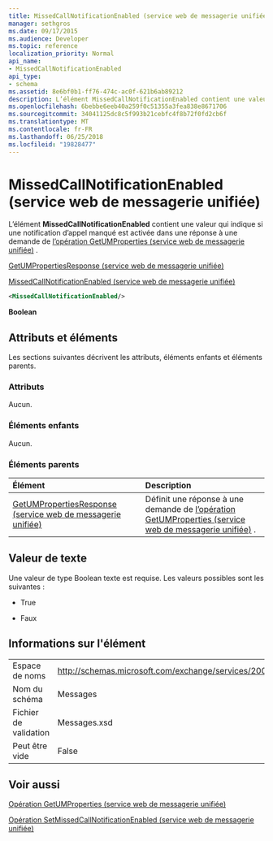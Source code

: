 ```yaml
---
title: MissedCallNotificationEnabled (service web de messagerie unifiée)
manager: sethgros
ms.date: 09/17/2015
ms.audience: Developer
ms.topic: reference
localization_priority: Normal
api_name:
- MissedCallNotificationEnabled
api_type:
- schema
ms.assetid: 8e6bf0b1-ff76-474c-ac0f-621b6ab89212
description: L’élément MissedCallNotificationEnabled contient une valeur qui indique si une notification d’appel manqué est activée dans une réponse à une demande d’opération (service web de messagerie unifiée) GetUMProperties.
ms.openlocfilehash: 6bebbe6eeb40a259f0c51355a3fea838e8671706
ms.sourcegitcommit: 34041125dc8c5f993b21cebfc4f8b72f0fd2cb6f
ms.translationtype: MT
ms.contentlocale: fr-FR
ms.lasthandoff: 06/25/2018
ms.locfileid: "19828477"
---
```

# <a name="missedcallnotificationenabled-um-web-service"></a>MissedCallNotificationEnabled (service web de messagerie unifiée)

L’élément **MissedCallNotificationEnabled** contient une valeur qui indique si une notification d’appel manqué est activée dans une réponse à une demande de [l’opération GetUMProperties (service web de messagerie unifiée)](getumproperties-operation-um-web-service.md) . 
  
[GetUMPropertiesResponse (service web de messagerie unifiée)](getumpropertiesresponse-um-web-service.md)
  
[MissedCallNotificationEnabled (service web de messagerie unifiée)](missedcallnotificationenabled-um-web-service.md)
  
```xml
<MissedCallNotificationEnabled/>
```

 **Boolean**
## <a name="attributes-and-elements"></a>Attributs et éléments

Les sections suivantes décrivent les attributs, éléments enfants et éléments parents.
  
### <a name="attributes"></a>Attributs

Aucun.
  
### <a name="child-elements"></a>Éléments enfants

Aucun.
  
### <a name="parent-elements"></a>Éléments parents

|**Élément**|**Description**|
|:-----|:-----|
|[GetUMPropertiesResponse (service web de messagerie unifiée)](getumpropertiesresponse-um-web-service.md) <br/> |Définit une réponse à une demande de [l’opération GetUMProperties (service web de messagerie unifiée)](getumproperties-operation-um-web-service.md) .  <br/> |
   
## <a name="text-value"></a>Valeur de texte

Une valeur de type Boolean texte est requise. Les valeurs possibles sont les suivantes :
  
- True
    
- Faux
    
## <a name="element-information"></a>Informations sur l'élément

|||
|:-----|:-----|
|Espace de noms  <br/> |http://schemas.microsoft.com/exchange/services/2006/messages  <br/> |
|Nom du schéma  <br/> |Messages  <br/> |
|Fichier de validation  <br/> |Messages.xsd  <br/> |
|Peut être vide  <br/> |False  <br/> |
   
## <a name="see-also"></a>Voir aussi



[Opération GetUMProperties (service web de messagerie unifiée)](getumproperties-operation-um-web-service.md)
  
[Opération SetMissedCallNotificationEnabled (service web de messagerie unifiée)](setmissedcallnotificationenabled-operation-um-web-service.md)

